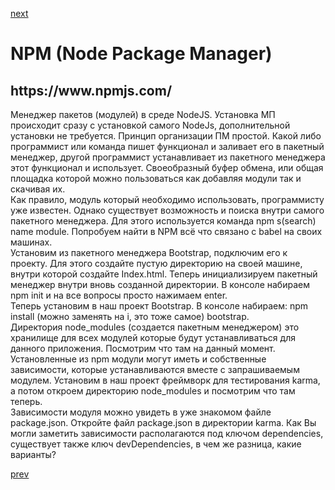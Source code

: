<a href="04.md">next</a>

<h1>NPM (Node Package Manager)</h1>
<h2>https://www.npmjs.com/</h2>

<div>
Менеджер пакетов (модулей) в среде NodeJS. Установка МП происходит сразу с установкой самого NodeJs, дополнительной установки не требуется.
Принцип организации ПМ простой. Какой либо программист или команда пишет функционал и заливает его в пакетный менеджер, другой программист устанавливает из пакетного менеджера этот функционал и использует.
Своеобразный буфер обмена, или общая площадка которой можно пользоваться как добавляя модули так и скачивая их.
</div>

<div>
Как правило, модуль который необходимо использовать, программисту уже известен.
Однако существует возможность и поиска внутри самого пакетного менеджера.
Для этого используется команда npm s(search) name module.
Попробуем найти в NPM всё что связано с babel на своих машинах.
</div>

<div>
Установим из пакетного менеджера Bootstrap, подключим его к проекту.
Для этого создайте пустую директорию на своей машине, внутри которой создайте Index.html.
Теперь инициализируем пакетный менеджер внутри вновь созданной директории.
В консоле набираем npm init и на все вопросы просто нажимаем enter.<br/>
Теперь установим в наш проект Bootstrap. В консоле набираем: npm install (можно заменять на i, это тоже самое) bootstrap.
</div>

<div>
Директория node_modules (создается пакетным менеджером) это хранилище для всех модулей которые будут устанавливаться для данного приложения.
Посмотрим что там на данный момент.
</div>

<div>
Установленные из npm модули могут иметь и собственные зависимости, которые устанавливаются вместе с запрашиваемым модулем.
Установим в наш проект фреймворк для тестирования karma, а потом откроем директорию node_modules и посмотрим что там теперь.
</div>

<div>
Зависимости модуля можно увидеть в уже знакомом файле package.json. Откройте файл package.json в директории karma.
Как Вы могли заметить зависимости располагаются под ключом dependencies, существует также ключ devDependencies, в чем же разница, какие варианты?
</div>

<a href="02.md">prev</a>
